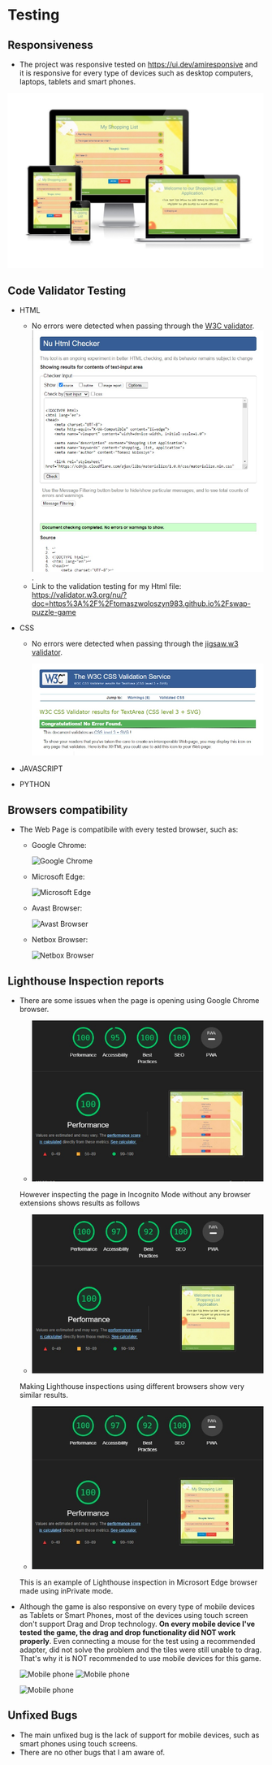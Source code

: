 # Testing


##  Responsiveness
- The project was responsive tested on https://ui.dev/amiresponsive and it is responsive for every type of devices such as desktop computers, laptops, tablets and smart phones.

![Am I Responsive](documentation/images/components/AmIResponsive.jpg)

## **Code Validator Testing**
- HTML
    * No errors were detected when passing through the [W3C validator](https://validator.w3.org/nu/).
    ![html_validation](documentation/images/testing/nu_html_checker1.jpg).
    * Link to the validation testing for my Html file:
    https://validator.w3.org/nu/?doc=https%3A%2F%2Ftomaszwoloszyn983.github.io%2Fswap-puzzle-game

- CSS
    * No errors were detected when passing through the [jigsaw.w3 validator](https://jigsaw.w3.org/css-validator). 

         ![css_validation](documentation/images/testing/w3c_css_checker1.jpg)
    
    <!-- Link to the test
         https://jigsaw.w3.org/css-validator/validator?uri=https%3A%2F%2Ftomaszwoloszyn983.github.io%2Fswap-puzzle-game -->

- JAVASCRIPT
    <!-- * No errors were detected when passing through the [jshint](https://jshint.com/) validator.

    ![Javascript Validation](documentation/images/validation_js.jpg) -->

- PYTHON


## **Browsers compatibility**
- The Web Page is compatibile with every tested browser, such as:
    * Google Chrome:

         ![Google Chrome](documentation/images/resp_chrome.jpg)

    * Microsoft Edge: 
    
       ![Microsoft Edge](documentation/images/resp_edge.jpg)

    * Avast Browser: 

        ![Avast Browser](documentation/images/resp_avast.jpg)

    * Netbox Browser:

        ![Netbox Browser](documentation/images/resp_netbox.jpg)

## **Lighthouse Inspection reports**
 - There are some issues when the page is opening using Google Chrome browser.

    * ![Google Chrome inspection](documentation/images/testing/light_1.jpg)

    However inspecting the page in Incognito Mode without any browser extensions shows results as follows

    * ![Google Chrome inspection](documentation/images/testing/light_2.jpg)

    Making Lighthouse inspections using different browsers show very similar results. 
    
    * ![Microsoft Egde inspection](documentation/images/testing/light_3.jpg)

    This is an example of Lighthouse inspection in Microsort Edge browser made using inPrivate mode.


- Although the game is also responsive on every type of mobile devices as Tablets or Smart Phones, most of the devices using touch screen don't support Drag and Drop technology.
    **On every mobile device I've tested the game, the drag and drop functionality did NOT work properly**. Even connecting a mouse for the test using a recommended adapter, did not solve the problem and the tiles were still unable to drag.
    That's why it is NOT recommended to use mobile devices for this game.

    ![Mobile phone](documentation/images/resp_mobile_2.jpg)
    ![Mobile phone](documentation/images/mobile_issue.jpg)
    
    ![Mobile phone](documentation/images/resp_mobile_4.jpg)

 


## **Unfixed Bugs**
- The main unfixed bug is the lack of support for mobile devices, such as smart phones using touch screens.
- There are no other bugs that I am aware of.